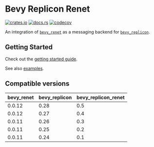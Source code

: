# Bevy Replicon Renet

[![crates.io](https://img.shields.io/crates/v/bevy_replicon_renet)](https://crates.io/crates/bevy_replicon_renet)
[![docs.rs](https://docs.rs/bevy_replicon_renet/badge.svg)](https://docs.rs/bevy_replicon_renet)
[![codecov](https://codecov.io/gh/projectharmonia/bevy_replicon_renet/graph/badge.svg?token=ZrlFB8wBpO)](https://codecov.io/gh/projectharmonia/bevy_replicon_renet)

An integration of [`bevy_renet`](https://github.com/lucaspoffo/renet/tree/master/bevy_renet) as a messaging backend for [`bevy_replicon`](https://github.com/projectharmonia/bevy_replicon).

## Getting Started

Check out the [getting started guide](https://docs.rs/bevy_replicon_renet).

See also [examples](examples).

## Compatible versions

| bevy_renet | bevy_replicon | bevy_replicon_renet |
| ---------- | ------------- | ------------------- |
| 0.0.12     | 0.28          | 0.5                 |
| 0.0.12     | 0.27          | 0.4                 |
| 0.0.11     | 0.26          | 0.3                 |
| 0.0.11     | 0.25          | 0.2                 |
| 0.0.11     | 0.24          | 0.1                 |
